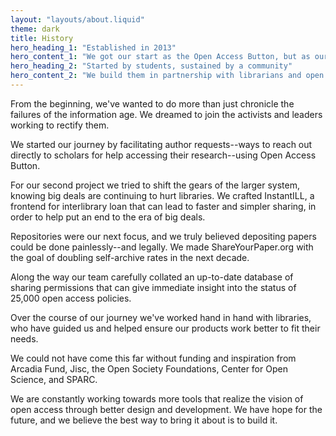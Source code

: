 ```yaml
---
layout: "layouts/about.liquid"
theme: dark
title: History
hero_heading_1: "Established in 2013"
hero_content_1: "We got our start as the Open Access Button, but as our tools grew, so did we. OA.Works is now the home of our tools."
hero_heading_2: "Started by students, sustained by a community"
hero_content_2: "We build them in partnership with librarians and open advocates striving for a just and kind world."
---
```


From the beginning, we've wanted to do more than just chronicle the failures of the information age. We dreamed to join the activists and leaders working to rectify them.

We started our journey by facilitating author requests--ways to reach out directly to scholars for help accessing their research--using Open Access Button.

For our second project we tried to shift the gears of the larger system, knowing big deals are continuing to hurt libraries. We crafted InstantILL, a frontend for interlibrary loan that can lead to faster and simpler sharing, in order to help put an end to the era of big deals.

Repositories were our next focus, and we truly believed depositing papers could be done painlessly--and legally. We made ShareYourPaper.org with the goal of doubling self-archive rates in the next decade.

Along the way our team carefully collated an up-to-date database of sharing permissions that can give immediate insight into the status of 25,000 open access policies.

Over the course of our journey we've worked hand in hand with libraries, who have guided us and helped ensure our products work better to fit their needs.

We could not have come this far without funding and inspiration from Arcadia Fund, Jisc, the Open Society Foundations, Center for Open Science, and SPARC.

We are constantly working towards more tools that realize the vision of open access through better design and development. We have hope for the future, and we believe the best way to bring it about is to build it.
